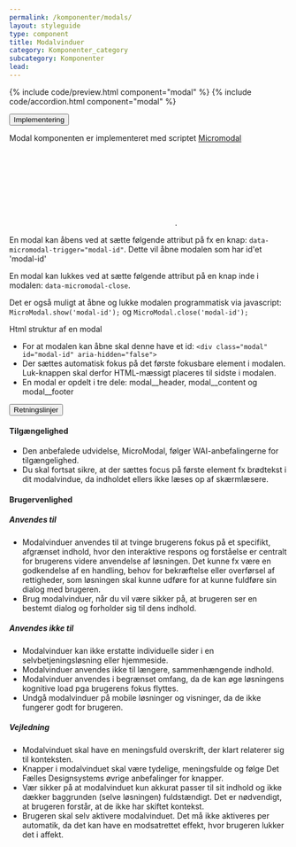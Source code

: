 ```yaml
---
permalink: /komponenter/modals/
layout: styleguide
type: component
title: Modalvinduer
category: Komponenter_category
subcategory: Komponenter
lead: 
---
```


{% include code/preview.html component="modal" %}
{% include code/accordion.html component="modal" %}
<div class="accordion-bordered">
  <button class="button-unstyled accordion-button"
      aria-expanded="false" aria-controls="modal-tech-docs">
    Implementering
  </button>
  <div id="modal-tech-docs" aria-hidden="true" class="accordion-content">
    <p>Modal komponenten er implementeret med scriptet <a href="https://micromodal.now.sh">Micromodal<svg class="icon-svg"><use xlink:href="#open-in-new"></use></svg></a>.</p>
    <p>En modal kan åbens ved at sætte følgende attribut på fx en knap: <code>data-micromodal-trigger="modal-id"</code>. Dette vil åbne modalen som har id'et 'modal-id'</p>
    <p>En modal kan lukkes ved at sætte følgende attribut på en knap inde i modalen: <code>data-micromodal-close</code>.</p>
    <p>Det er også muligt at åbne og lukke modalen programmatisk via javascript: <code>MicroModal.show('modal-id');</code> og <code>MicroModal.close('modal-id');</code></p>
    <p class="h5">Html struktur af en modal</p>
    <ul>
      <li>For at modalen kan åbne skal denne have et id: <code>&lt;div class="modal" id="modal-id" aria-hidden="false"&gt;</code></li>
      <li>Der sættes automatisk fokus på det første fokusbare element i modalen. Luk-knappen skal derfor HTML-mæssigt placeres til sidste i modalen.</li>
      <li>En modal er opdelt i tre dele: modal__header, modal__content og modal__footer</li>
    </ul>
  </div>
</div>

<div class="accordion-bordered accordion-docs">
  <button class="button-unstyled accordion-button"
      aria-expanded="true" aria-controls="modal-docs">
    Retningslinjer
  </button>
  <div id="modal-docs" class="accordion-content">
    <article>
      <section>
          <h4>Tilgængelighed</h4>
          <ul>
              <li>Den anbefalede udvidelse, MicroModal, følger WAI-anbefalingerne for tilgængelighed.</li>
              <li>Du skal fortsat sikre, at der sættes focus på første element fx brødtekst i dit modalvindue, da indholdet ellers ikke læses op af skærmlæsere.</li>
          </ul>
      </section>
      <section>
        <h4>Brugervenlighed</h4>
        <h5>Anvendes til</h5>
        <ul>
            <li>Modalvinduer anvendes til at tvinge brugerens fokus på et specifikt, afgrænset indhold, hvor den interaktive respons og forståelse er centralt for brugerens videre anvendelse af løsningen. Det kunne fx være en godkendelse af en handling, behov for bekræftelse eller overførsel af rettigheder, som løsningen skal kunne udføre for at kunne fuldføre sin dialog med brugeren.</li>
            <li>Brug modalvinduer, når du vil være sikker på, at brugeren ser en bestemt dialog og forholder sig til dens indhold.</li>
        </ul>
        <h5>Anvendes ikke til</h5>
        <ul>
            <li>Modalvinduer kan ikke erstatte individuelle sider i en selvbetjeningsløsning eller hjemmeside.</li>
            <li>Modalvinduer anvendes ikke til længere, sammenhængende indhold.</li>
            <li>Modalvinduer anvendes i begrænset omfang, da de kan øge løsningens kognitive load pga brugerens fokus flyttes.</li>
            <li>Undgå modalvinduer på mobile løsninger og visninger, da de ikke fungerer godt for brugeren.</li>
        </ul>
        <h5>Vejledning</h5>                
        <ul>
            <li>Modalvinduet skal have en meningsfuld overskrift, der klart relaterer sig til konteksten.</li>
            <li>Knapper i modalvinduet skal være tydelige, meningsfulde og følge Det Fælles Designsystems øvrige anbefalinger for knapper.</li>
            <li>Vær sikker på at modalvinduet kun akkurat passer til sit indhold og ikke dækker baggrunden (selve løsningen) fuldstændigt. Det er nødvendigt, at brugeren forstår, at de ikke har skiftet kontekst.</li>
            <li>Brugeren skal selv aktivere modalvinduet. Det må ikke aktiveres per automatik, da det kan have en modsatrettet effekt, hvor brugeren lukker det i affekt.</li>
        </ul>
      </section>
    </article>
  </div>
</div>

